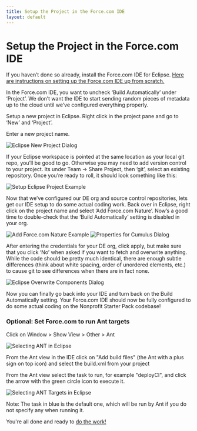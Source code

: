 ```yaml
---
title: Setup the Project in the Force.com IDE
layout: default
---
```

# Setup the Project in the Force.com IDE

If you haven’t done so already, install the Force.com IDE for Eclipse. [Here are instructions on setting up the Force.com IDE up from scratch.](https://developer.salesforce.com/page/Force.com_IDE_Installation)

In the Force.com IDE, you want to uncheck ‘Build Automatically’ under ‘Project’.   We don’t want the IDE to start sending random pieces of metadata up to the cloud until we’ve configured everything properly.

Setup a new project in Eclipse.  Right click in the project pane and go to ‘New’ and ‘Project’.  

Enter a new project name.  

![Eclipse New Project Dialog](img/eclipse-new-project.png)

If your Eclipse workspace is pointed at the same location as your local git repo, you’ll be good to go.  Otherwise you may need to add version control to your project.  Its under Team -> Share Project, then ‘git’, select an existing repository.  Once you’re ready to roll, it should look something like this:

![Setup Eclipse Project Example](img/eclipse-project.png)

Now that we’ve configured our DE org and source control repositories, lets get our IDE setup to do some actual coding work.  Back over in Eclipse, right click on the project name and select ‘Add Force.com Nature’. Now’s a good time to double-check that the ‘Build Automatically’ setting is disabled in your org.

![Add Force.com Nature Example](img/eclipse-add-forcecom-nature.png)
![Properties for Cumulus Dialog](img/eclipse-properties-for-cumulus.png)

After entering the credentials for your DE org, click apply, but make sure that you click ‘No’ when asked if you want to fetch and overwrite anything.  While the code should be pretty much identical, there are enough subtle differences (think about white spacing, order of unordered elements, etc.) to cause git to see differences when there are in fact none.

![Eclipse Overwrite Components Dialog](img/eclipse-overwrite-components.png)

Now you can finally go back into your IDE and turn back on the Build Automatically setting.  Your Force.com IDE should now be fully configured to do some actual coding on the Nonprofit Starter Pack codebase!

### Optional: Set Force.com to run Ant targets

Click on Window > Show View > Other > Ant

![Selecting ANT in Eclipse](img/eclipse-select-ant.png)

From the Ant view in the IDE click on "Add build files" (the Ant with a plus sign on top icon) and select the build.xml from your project

From the Ant view select the task to run, for example "deployCI", and click the arrow with the green circle icon to execute it.

![Selecting ANT Targets in Eclipse](img/eclipse-ant-targets.png)

Note: The task in blue is the default one, which will be run by Ant if you do not specify any when running it.

You're all done and ready to [do the work!](Do-the-Work.html)
